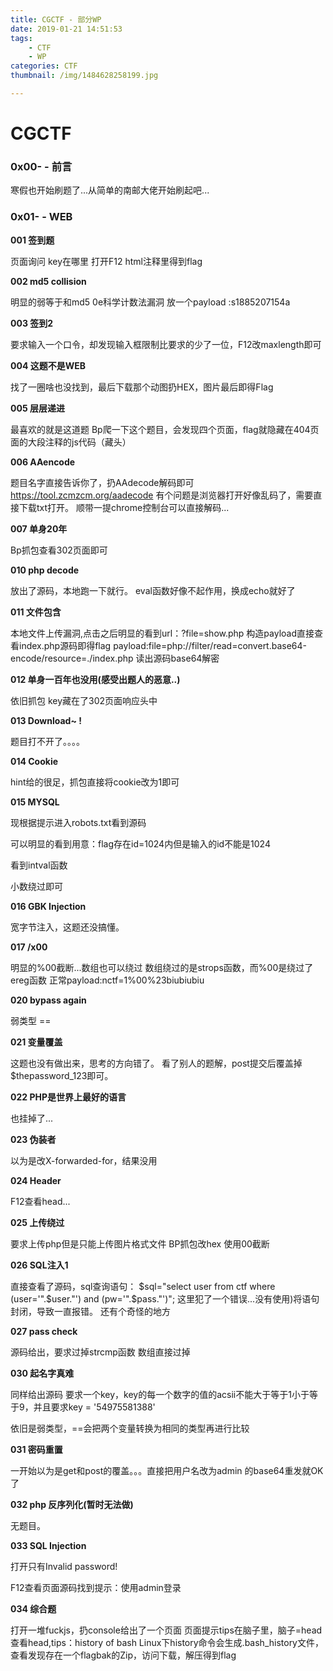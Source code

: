 ```yaml
---
title: CGCTF - 部分WP
date: 2019-01-21 14:51:53
tags:
	- CTF
	- WP
categories: CTF
thumbnail: /img/1484628258199.jpg

---
```


# CGCTF

### <b>0x00\- \- 前言</b>
寒假也开始刷题了...从简单的南邮大佬开始刷起吧...

### <b>0x01\- \- WEB</b>

<b> 001 签到题</b>

页面询问 key在哪里 打开F12 html注释里得到flag

<b> 002 md5 collision </b>

明显的弱等于和md5 0e科学计数法漏洞
放一个payload :s1885207154a

<b> 003 签到2</b>

要求输入一个口令，却发现输入框限制比要求的少了一位，F12改maxlength即可

<b> 004 这题不是WEB</b>

找了一圈啥也没找到，最后下载那个动图扔HEX，图片最后即得Flag

<b> 005 层层递进 </b>

最喜欢的就是这道题
Bp爬一下这个题目，会发现四个页面，flag就隐藏在404页面的大段注释的js代码（藏头）

<b> 006 AAencode</b>

题目名字直接告诉你了，扔AAdecode解码即可
https://tool.zcmzcm.org/aadecode
有个问题是浏览器打开好像乱码了，需要直接下载txt打开。
顺带一提chrome控制台可以直接解码...

<b> 007 单身20年</b>

Bp抓包查看302页面即可

<b> 010 php decode</b>

放出了源码，本地跑一下就行。
eval函数好像不起作用，换成echo就好了

<b> 011 文件包含 </b>

本地文件上传漏洞,点击之后明显的看到url：?file=show.php
构造payload直接查看index.php源码即得flag
payload:file=php://filter/read=convert.base64-encode/resource=./index.php
读出源码base64解密

<b>012 单身一百年也没用(感受出题人的恶意..)</b>

依旧抓包
key藏在了302页面响应头中

<b> 013 Download~ \!</b>

题目打不开了。。。。

<b> 014 Cookie </b>

hint给的很足，抓包直接将cookie改为1即可

<b> 015 MYSQL  </b>

现根据提示进入robots.txt看到源码

可以明显的看到用意：flag存在id=1024内但是输入的id不能是1024

看到intval函数

小数绕过即可

<b> 016 GBK Injection </b>

宽字节注入，这题还没搞懂。

<b> 017 /x00 </b>

明显的%00截断...数组也可以绕过
数组绕过的是strops函数，而%00是绕过了ereg函数
正常payload:nctf=1%00%23biubiubiu

<b> 020 bypass again </b>

弱类型 == 

<b> 021 变量覆盖 </b>

这题也没有做出来，思考的方向错了。
看了别人的题解，post提交后覆盖掉$thepassword_123即可。

<b> 022 PHP是世界上最好的语言  </b>

也挂掉了...

<b> 023 伪装者</b>

以为是改X-forwarded-for，结果没用

<b> 024 Header </b>

F12查看head...

<b> 025 上传绕过</b>

要求上传php但是只能上传图片格式文件
BP抓包改hex 使用00截断

<b> 026 SQL注入1</b>

直接查看了源码，sql查询语句：
$sql="select user from ctf where (user='".$user."') and (pw='".$pass."')";
这里犯了一个错误...没有使用)将语句封闭，导致一直报错。
还有个奇怪的地方

<b> 027 pass check </b>

源码给出，要求过掉strcmp函数
数组直接过掉

<b> 030 起名字真难 </b>

同样给出源码
要求一个key，key的每一个数字的值的acsii不能大于等于1小于等于9，并且要求key = '54975581388'

依旧是弱类型，==会把两个变量转换为相同的类型再进行比较

<b> 031 密码重置</b>

一开始以为是get和post的覆盖。。。直接把用户名改为admin 的base64重发就OK了

<b> 032 php 反序列化(暂时无法做) </b>

无题目。


<b> 033 SQL Injection </b>

打开只有Invalid password!

F12查看页面源码找到提示：使用admin登录

<b> 034 综合题</b>

打开一堆fuckjs，扔console给出了一个页面
页面提示tips在脑子里，脑子=head
查看head,tips：history of bash
Linux下history命令会生成.bash_history文件，
查看发现存在一个flagbak的Zip，访问下载，解压得到flag





